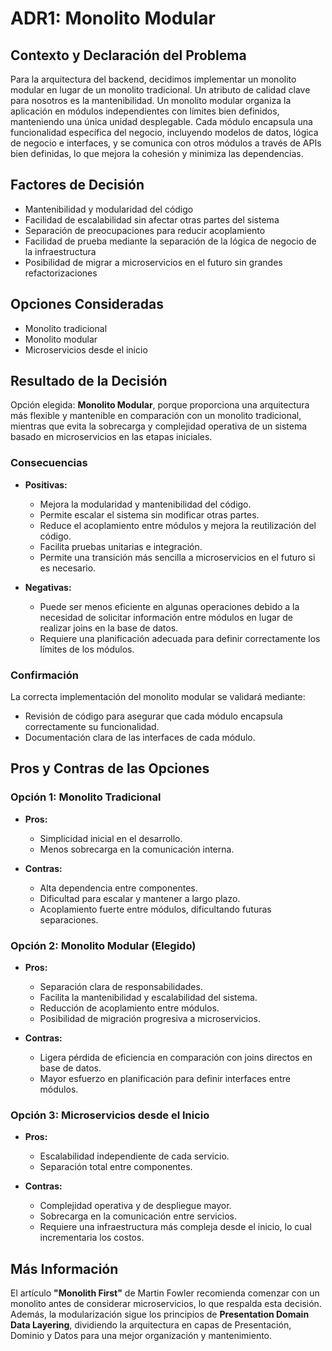 # ADR1: Monolito Modular

## Contexto y Declaración del Problema

Para la arquitectura del backend, decidimos implementar un monolito modular en lugar de un monolito tradicional. Un atributo de calidad clave para nosotros es la mantenibilidad. Un monolito modular organiza la aplicación en módulos independientes con límites bien definidos, manteniendo una única unidad desplegable. Cada módulo encapsula una funcionalidad específica del negocio, incluyendo modelos de datos, lógica de negocio e interfaces, y se comunica con otros módulos a través de APIs bien definidas, lo que mejora la cohesión y minimiza las dependencias.

## Factores de Decisión

- Mantenibilidad y modularidad del código
- Facilidad de escalabilidad sin afectar otras partes del sistema
- Separación de preocupaciones para reducir acoplamiento
- Facilidad de prueba mediante la separación de la lógica de negocio de la infraestructura
- Posibilidad de migrar a microservicios en el futuro sin grandes refactorizaciones

## Opciones Consideradas

- Monolito tradicional
- Monolito modular
- Microservicios desde el inicio

## Resultado de la Decisión

Opción elegida: **Monolito Modular**, porque proporciona una arquitectura más flexible y mantenible en comparación con un monolito tradicional, mientras que evita la sobrecarga y complejidad operativa de un sistema basado en microservicios en las etapas iniciales.

### Consecuencias

- **Positivas:**

  - Mejora la modularidad y mantenibilidad del código.
  - Permite escalar el sistema sin modificar otras partes.
  - Reduce el acoplamiento entre módulos y mejora la reutilización del código.
  - Facilita pruebas unitarias e integración.
  - Permite una transición más sencilla a microservicios en el futuro si es necesario.

- **Negativas:**
  - Puede ser menos eficiente en algunas operaciones debido a la necesidad de solicitar información entre módulos en lugar de realizar joins en la base de datos.
  - Requiere una planificación adecuada para definir correctamente los límites de los módulos.

### Confirmación

La correcta implementación del monolito modular se validará mediante:

- Revisión de código para asegurar que cada módulo encapsula correctamente su funcionalidad.
- Documentación clara de las interfaces de cada módulo.

## Pros y Contras de las Opciones

### Opción 1: Monolito Tradicional

- **Pros:**

  - Simplicidad inicial en el desarrollo.
  - Menos sobrecarga en la comunicación interna.

- **Contras:**
  - Alta dependencia entre componentes.
  - Dificultad para escalar y mantener a largo plazo.
  - Acoplamiento fuerte entre módulos, dificultando futuras separaciones.

### Opción 2: Monolito Modular (Elegido)

- **Pros:**

  - Separación clara de responsabilidades.
  - Facilita la mantenibilidad y escalabilidad del sistema.
  - Reducción de acoplamiento entre módulos.
  - Posibilidad de migración progresiva a microservicios.

- **Contras:**
  - Ligera pérdida de eficiencia en comparación con joins directos en base de datos.
  - Mayor esfuerzo en planificación para definir interfaces entre módulos.

### Opción 3: Microservicios desde el Inicio

- **Pros:**

  - Escalabilidad independiente de cada servicio.
  - Separación total entre componentes.

- **Contras:**
  - Complejidad operativa y de despliegue mayor.
  - Sobrecarga en la comunicación entre servicios.
  - Requiere una infraestructura más compleja desde el inicio, lo cual incrementaria los costos.

## Más Información

El artículo **"Monolith First"** de Martin Fowler recomienda comenzar con un monolito antes de considerar microservicios, lo que respalda esta decisión. Además, la modularización sigue los principios de **Presentation Domain Data Layering**, dividiendo la arquitectura en capas de Presentación, Dominio y Datos para una mejor organización y mantenimiento.
